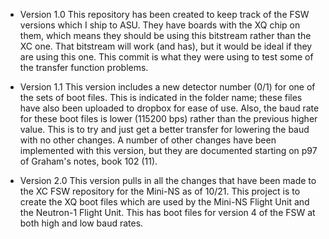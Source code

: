 - Version 1.0 This repository has been created to keep track of the FSW versions which I ship to ASU. They have boards with the XQ chip on them, which means they should be using this bitstream rather than the XC one. That bitstream will work (and has), but it would be ideal if they are using this one. This commit is what they were using to test some of the transfer function problems. 

- Version 1.1 This version includes a new detector number (0/1) for one of the sets of boot files. This is indicated in the folder name; these files have also been uploaded to dropbox for ease of use. Also, the baud rate for these boot files is lower (115200 bps) rather than the previous higher value. This is to try and just get a better transfer for lowering the baud with no other changes. A number of other changes have been implemented with this version, but they are documented starting on p97 of Graham's notes, book 102 (11). 

- Version 2.0 This version pulls in all the changes that have been made to the XC FSW repository for the Mini-NS as of 10/21. This project is to create the XQ boot files which are used by the Mini-NS Flight Unit and the Neutron-1 Flight Unit. This has boot files for version 4 of the FSW at both high and low baud rates.